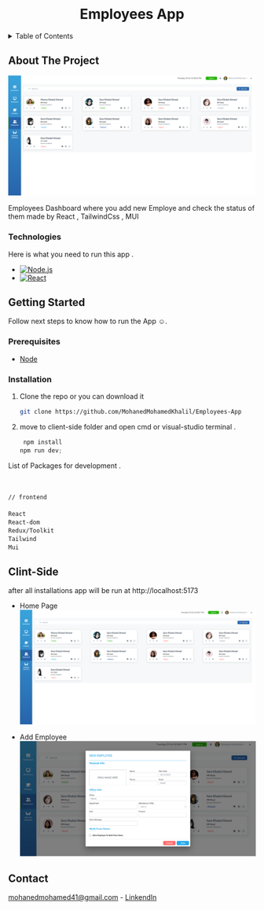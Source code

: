 <br />
<div align="center">
  <h1 align="center">Employees App</h1>
</div>

<details>
  <summary>Table of Contents</summary>
  <ol>
    <li>
      <a href="#about-the-project">About The Project</a>
      <ul>
        <li><a href="#Technologies">Technologies</a></li>
      </ul>
    </li>
    <li>
      <a href="#getting-started">Getting Started</a>
      <ul>
        <li><a href="#prerequisites">Prerequisites</a></li>
        <li><a href="#installation">Installation</a></li>
      </ul>
    </li>
    <li><a href="#Clint-Side">Usage</a></li>
    <li><a href="#contact">Contact</a></li>
  </ol>
</details>

<!-- ABOUT THE PROJECT -->

## About The Project

![](./main.png)

Employees Dashboard where you add new Employe and check the status of them
made by React , TailwindCss , MUI

### Technologies

Here is what you need to run this app .

- [![Node.js][Node.com]](Node-url)
- [![React][React.js]][React-url]

<!-- GETTING STARTED -->

## Getting Started

Follow next steps to know how to run the App ☺.

### Prerequisites

- [Node](https://nodejs.org/en)

### Installation

1. Clone the repo or you can download it

   ```sh
   git clone https://github.com/MohanedMohamedKhalil/Employees-App
   ```

2. move to client-side folder and open cmd or visual-studio terminal .

   ```js
    npm install
   npm run dev;
   ```

List of Packages for development .

```sh


// frontend

React
React-dom
Redux/Toolkit
Tailwind
Mui
```

<!-- USAGE EXAMPLES -->

## Clint-Side

after all installations app will be run at http://localhost:5173

- Home Page
  ![](./main.png)

- Add Employee
  ![](./form.png)

<!-- ROADMAP -->

<!-- CONTACT -->

## Contact

mohanedmohamed41@gmail.com - [LinkendIn](https://www.linkedin.com/in/mohaned-mohamed-khalil/)

<!-- Icons -->

[React.js]: https://img.shields.io/badge/React-20232A?style=for-the-badge&logo=react&logoColor=61DAFB
[React-url]: https://reactjs.org/
[Node.com]: https://img.shields.io/badge/Node.js-18.x-green?style=for-the-badge&logo=node.js&logoColor=white
[Node-url]: https://nodejs.org/
